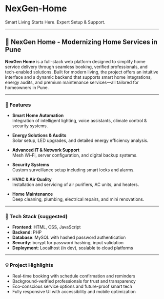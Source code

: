 # NexGen-Home
Smart Living Starts Here. Expert Setup &amp; Support.


---

## 🏡 NexGen Home - Modernizing Home Services in Pune

**NexGen Home** is a full-stack web platform designed to simplify home service delivery through seamless booking, verified professionals, and tech-enabled solutions. Built for modern living, the project offers an intuitive interface and a dynamic backend that supports smart home integrations, energy audits, and premium maintenance services—all tailored for homeowners in Pune.

---

### 🚀 Features

- **Smart Home Automation**  
  Integration of intelligent lighting, voice assistants, climate control & security systems.

- **Energy Solutions & Audits**  
  Solar setup, LED upgrades, and detailed energy efficiency analysis.

- **Advanced IT & Network Support**  
  Mesh Wi-Fi, server configuration, and digital backup systems.

- **Security Systems**  
  Custom surveillance setup including smart locks and alarms.

- **HVAC & Air Quality**  
  Installation and servicing of air purifiers, AC units, and heaters.

- **Home Maintenance**  
  Deep cleaning, plumbing, electrical repairs, and mini renovations.

---

### 🧠 Tech Stack (suggested)

- **Frontend**: HTML, CSS, JavaScript
- **Backend**: PHP  
- **Database**: MySQL with hashed password authentication  
- **Security**: bcrypt for password hashing, input validation  
- **Deployment**: Localhost (in dev), scalable to cloud platforms

---

### 💡 Project Highlights

- Real-time booking with schedule confirmation and reminders  
- Background-verified professionals for trust and transparency  
- Eco-conscious service options and future-proof smart tech  
- Fully responsive UI with accessibility and mobile optimization


